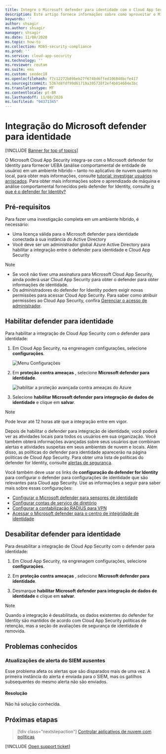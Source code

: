 ```yaml
---
title: Integre o Microsoft defender para identidade com o Cloud App Security
description: Este artigo fornece informações sobre como aproveitar o Microsoft defender para informações de identidade no Cloud App Security para detecção de riscos híbridos.
keywords: ''
author: shsagir
ms.author: shsagir
manager: shsagir
ms.date: 11/08/2020
ms.topic: how-to
ms.collection: M365-security-compliance
ms.prod: ''
ms.service: cloud-app-security
ms.technology: ''
ms.reviewer: reutam
ms.suite: ems
ms.custom: seodec18
ms.openlocfilehash: f7c12272b89beb27f6740d6ffed106840bcfe417
ms.sourcegitcommit: 5367d8fdf99d61719a395728f2ef4b014604e3bc
ms.translationtype: MT
ms.contentlocale: pt-BR
ms.lasthandoff: 11/08/2020
ms.locfileid: "94371345"
---
```

# <a name="microsoft-defender-for-identity-integration"></a>Integração do Microsoft defender para identidade

[!INCLUDE [Banner for top of topics](includes/banner.md)]

O Microsoft Cloud App Security integra-se com o Microsoft defender for Identity para fornecer UEBA (análise comportamental de entidade de usuário) em um ambiente híbrido – tanto no aplicativo de nuvem quanto no local, para obter mais informações, consulte [tutorial: investigar usuários arriscados](tutorial-ueba.md). Para obter mais informações sobre o aprendizado de máquina e análise comportamental fornecidos pelo defender for Identity, consulte [o que é o defender for Identity?](/defender-for-identity/what-is)

## <a name="prerequisites"></a>Pré-requisitos

Para fazer uma investigação completa em um ambiente híbrido, é necessário:

- Uma licença válida para o Microsoft defender para identidade conectada à sua instância do Active Directory
- Você deve ser um administrador global Azure Active Directory para habilitar a integração entre o defender para identidade e Cloud App Security

> [!NOTE]
>
> - Se você não tiver uma assinatura para Microsoft Cloud App Security, ainda poderá usar Cloud App Security para obter o defender para obter informações de identidade.
> - Os administradores do defender for Identity podem exigir novas permissões para acessar Cloud App Security. Para saber como atribuir permissões ao Cloud App Security, confira [Gerenciar o acesso de administrador](manage-admins.md).

## <a name="enable-defender-for-identity"></a>Habilitar defender para identidade

Para habilitar a integração de Cloud App Security com o defender para identidade:

1. Em Cloud App Security, na engrenagem configurações, selecione **configurações**.

    ![Menu Configurações](media/azip-system-settings.png)

1. Em **proteção contra ameaças** , selecione **Microsoft defender para identidade**.

    ![habilitar a proteção avançada contra ameaças do Azure](media/mdi-integration.png)

1. Selecione **habilitar Microsoft defender para integração de dados de identidade** e clique em **salvar**.

> [!NOTE]
> Pode levar até 12 horas até que a integração entre em vigor.

Depois de habilitar o defender para integração de identidade, você poderá ver as atividades locais para todos os usuários em sua organização. Você também obterá informações avançadas sobre seus usuários que combinam alertas e atividades suspeitas em seus ambientes de nuvem e locais. Além disso, as políticas do defender para identidade aparecerão na página políticas de Cloud App Security. Para obter uma lista de políticas do defender for Identity, consulte [alertas de segurança](/defender-for-identity/suspicious-activity-guide).

Você também deve usar os links de **configuração do defender for Identity** para configurar o defender para configurações de identidade que são relevantes para Cloud app Security. Use as informações a seguir para saber mais sobre essas configurações:

- [Configurar o Microsoft defender para sensores de identidade](/defender-for-identity/install-step5)
- [Configurar contas de serviço de diretório](/defender-for-identity/install-step2)
- [Configurar a contabilização RADIUS para VPN](/defender-for-identity/install-step6-vpn)
- [Acessar o Microsoft defender para o centro de integridade de identidade](/defender-for-identity/health-center)

## <a name="disable-defender-for-identity"></a>Desabilitar defender para identidade

Para desabilitar a integração de Cloud App Security com o defender para identidade:

1. Em Cloud App Security, na engrenagem configurações, selecione **configurações**.

1. Em **proteção contra ameaças** , selecione **Microsoft defender para identidade**.

1. Desmarque **habilitar Microsoft defender para integração de dados de identidade** e clique em **salvar**.

> [!NOTE]
> Quando a integração é desabilitada, os dados existentes do defender for Identity são mantidos de acordo com Cloud App Security políticas de retenção, mas a seção de avaliações de segurança de identidade é removida.

## <a name="known-issues"></a>Problemas conhecidos

### <a name="missing-siem-alert-updates"></a>Atualizações de alerta do SIEM ausentes

Esse problema afeta os alertas que são disparados mais de uma vez. A primeira instância do alerta é enviada para o SIEM, mas os gatilhos subsequentes do mesmo alerta não são enviados.

#### <a name="resolution"></a>Resolução

Não há solução conhecida.

## <a name="next-steps"></a>Próximas etapas

> [!div class="nextstepaction"]
> [Controlar aplicativos de nuvem com políticas](control-cloud-apps-with-policies.md)

[!INCLUDE [Open support ticket](includes/support.md)]